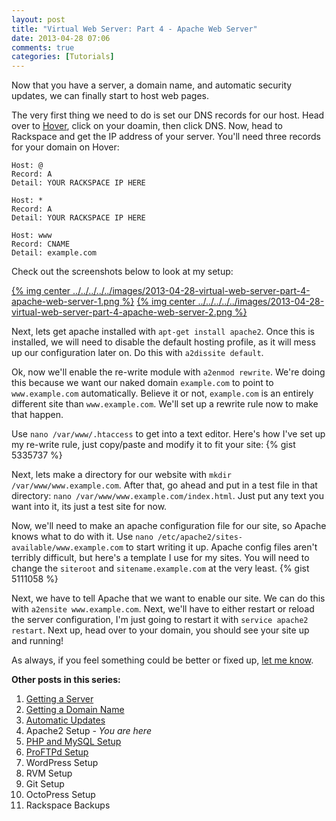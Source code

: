 ```yaml
---
layout: post
title: "Virtual Web Server: Part 4 - Apache Web Server"
date: 2013-04-28 07:06
comments: true
categories: [Tutorials]
---
```


Now that you have a server, a domain name, and automatic security updates, we can finally start to host web pages.

The very first thing we need to do is set our DNS records for our host. Head over to [Hover](https://www.hover.com), click on your doamin, then click DNS. Now, head to Rackspace and get the IP address of your server. You'll need three records for your domain on Hover:

```
Host: @
Record: A
Detail: YOUR RACKSPACE IP HERE

Host: *
Record: A
Detail: YOUR RACKSPACE IP HERE

Host: www
Record: CNAME
Detail: example.com
```

Check out the screenshots below to look at my setup:

[{% img center ../../../../../images/2013-04-28-virtual-web-server-part-4-apache-web-server-1.png %}](../../../../../images/2013-04-28-virtual-web-server-part-4-apache-web-server-1-full.png)
[{% img center ../../../../../images/2013-04-28-virtual-web-server-part-4-apache-web-server-2.png %}](../../../../../images/2013-04-28-virtual-web-server-part-4-apache-web-server-2-full.png)

Next, lets get apache installed with `apt-get install apache2`. Once this is installed, we will need to disable the default hosting profile, as it will mess up our configuration later on. Do this with `a2dissite default`.

Ok, now we'll enable the re-write module with `a2enmod rewrite`. We're doing this because we want our naked domain `example.com` to point to `www.example.com` automatically. Believe it or not, `example.com` is an entirely different site than `www.example.com`. We'll set up a rewrite rule now to make that happen.

Use `nano /var/www/.htaccess` to get into a text editor. Here's how I've set up my re-write rule, just copy/paste and modify it to fit your site:
{% gist 5335737 %}

Next, lets make a directory for our website with `mkdir /var/www/www.example.com`. After that, go ahead and put in a test file in that directory: `nano /var/www/www.example.com/index.html`. Just put any text you want into it, its just a test site for now.

Now, we'll need to make an apache configuration file for our site, so Apache knows what to do with it. Use `nano /etc/apache2/sites-available/www.example.com` to start writing it up. Apache config files aren't terribly difficult, but here's a template I use for my sites. You will need to change the `siteroot` and `sitename.example.com` at the very least.
{% gist 5111058 %}

Next, we have to tell Apache that we want to enable our site. We can do this with `a2ensite www.example.com`. Next, we'll have to either restart or reload the server configuration, I'm just going to restart it with `service apache2 restart`. Next up, head over to your domain, you should see your site up and running!

As always, if you feel something could be better or fixed up, [let me know](https://github.com/samurailink3/samurailink3.github.com/issues/).

**Other posts in this series:**

1. [Getting a Server](../../../../2013/04/23/virtual-web-server-part-1-rackspace/)
2. [Getting a Domain Name](../../../../2013/04/23/virtual-web-server-part-2-hover/)
3. [Automatic Updates](../../../../2013/04/23/virtual-web-server-part-3-automatic-updates-in-debian/)
4. Apache2 Setup _- You are here_
5. [PHP and MySQL Setup](../../../../2013/05/02/virtual-web-server-part-5-php-and-mysql-setup/)
6. [ProFTPd Setup](../../../../2013/05/09/virtual-web-server-part-6-proftpd-setup/)
7. WordPress Setup
8. RVM Setup
9. Git Setup
10. OctoPress Setup
11. Rackspace Backups
